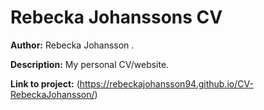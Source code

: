 # Rebecka Johanssons CV

**Author:** Rebecka Johansson .

**Description:** My personal CV/website.

**Link to project:** (https://rebeckajohansson94.github.io/CV-RebeckaJohansson/)
